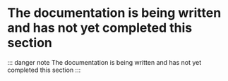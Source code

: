 # The documentation is being written and has not yet completed this section

::: danger note
The documentation is being written and has not yet completed this section
:::
